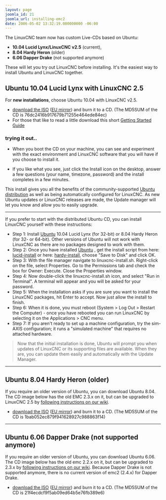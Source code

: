```yaml
---
layout: page
joomla_id: 21
joomla_url: installing-emc2
date: 2006-05-02 13:32:19.000000000 -06:00
---
```

<p>The LinuxCNC team now has custom Live-CDs based on Ubuntu:</p>
<ul>
<li><strong>10.04 Lucid Lynx/LinuxCNC v2.5</strong> (current), </li>
<li><strong>8.04 Hardy Heron</strong> (older)</li>
<li><strong>6.06 Dapper Drake</strong> (not supported anymore) </li>
</ul>
<p>These will let you try out LinuxCNC before installing. It's the easiest way to install Ubuntu and LinuxCNC together.</p>
<h2>Ubuntu 10.04 Lucid Lynx with LinuxCNC 2.5</h2>
<p>For <strong>new installations</strong>, choose Ubuntu 10.04 with LinuxCNC v2.5.</p>
<ul>
<li><a href="iso/ubuntu-10.04-linuxcnc3-i386.iso">download the ISO</a> (<a href="http://dsplabs.upt.ro/~juve/emc/" target="_blank">EU mirror</a>) and burn it to a CD. (The MD5SUM of the CD is 76dc2416b917679b71255e464ede84ec)</li>
<li>For those that like to read a little download this short <a href="docs/EMC2_Getting_Started.pdf">Getting Started Guide</a></li>
</ul>
<h3>trying it out..</h3>
<ul>
<li>When you boot the CD on your machine, you can see and experiment with the exact environment and LinuxCNC software that you will have if you choose to install it.</li>
</ul>
<ul>
<li>If you like what you see, just click the Install icon on the desktop, answer a few questions (your name, timezone, password) and the install completes in a few minutes.</li>
</ul>
<p>This install gives you all the benefits of the community-supported <a href="http://www.ubuntu.com/">Ubuntu distribution</a> as well as being automatically configured for LinuxCNC.  As new Ubuntu updates or LinuxCNC releases are made, the Update manager will let you know and allow you to easily upgrade.</p>
<hr />
<p>If you prefer to start with the distributed Ubuntu CD, you can install LinuxCNC yourself with these instructions:</p>
<ul>
<li>Step 1: Install <a href="http://www.ubuntu.com/">Ubuntu</a> 10.04 Lucid Lynx (for 32-bit) or 8.04 Hardy Heron (for 32- or 64-bit). Other versions of Ubuntu will not work with LinuxCNC as there are no packages designed to work with them. </li>
<li>Step 2: Once you have installed <a href="http://www.ubuntu.com/">Ubuntu</a> , get the install script from here: <a href="{{site.baseurl}}/download/install-scripts/lucid/linuxcnc-install.sh">lucid-install</a> or here: <a href="{{site.baseurl}}/download/install-scripts/hardy/linuxcnc-install.sh">hardy-install</a>, choose "Save to Disk" and click OK.</li>
<li>Step 3: With the file manager navigate to linuxcnc-install.sh. Right-click on the file, select Properties. Go to the Permissions tab and check the box for Owner: Execute. Close the Properties window.</li>
<li>Step 4: Now double-click the linuxcnc-install.sh icon, and select "Run in Terminal". A terminal will appear and you will be asked for your password.</li>
<li>Step 5: When the installation asks if you are sure you want to install the LinuxCNC packages, hit Enter to accept.   Now just allow the install to finish.</li>
<li>Step 6: When it is done, you must reboot (System &gt; Log Out &gt; Restart the Computer) - once you have rebooted you can run LinuxCNC by selecting it on the Applications &gt; CNC menu.</li>
<li>Step 7: If you aren't ready to set up a machine configuration, try the sim-AXIS configuration; it runs a "simulated machine" that requires no attached hardware.</li>
</ul>
<blockquote>Now that the initial installation is done, Ubuntu will prompt you when updates of LinuxCNC or its supporting files are available. When they are, you can update them easily and automatically with the Update Manager.    <br /></blockquote>
<hr />
<h2>Ubuntu 8.04 Hardy Heron (older)</h2>
<p>If you require an older version of Ubuntu, you can download Ubuntu 8.04.  The CD image below has the old EMC 2.3.x on it, but can be upgraded to LinuxCNC 2.5 by <a href="http://wiki.linuxcnc.org/cgi-bin/emcinfo.pl?UpdatingTo2.5">following instructions on our wiki</a>.</p>
<ul>
<li><a href="iso/ubuntu-8.04-desktop-emc2-aj13-i386.iso">download the ISO</a> (<a href="http://dsplabs.upt.ro/~juve/emc/" target="_blank">EU mirror</a>) and burn it to a CD. (The MD5SUM of the CD is 1bab052ec879f941628927c988863f14)</li>
</ul>
<hr />
<h2>Ubuntu 6.06 Dapper Drake (not supported anymore)</h2>
<p>If you require an older version of Ubuntu, you can download Ubuntu 6.06.  The CD image below has the old emc 2.2.x on it, but can be upgraded to 2.3.x by <a href="http://wiki.linuxcnc.org/cgi-bin/emcinfo.pl?UpdatingTo2.3">following instructions on our wiki</a>. Because Dapper Drake is not supported anymore, there is no current version of emc2 (2.4.x) for Dapper Drake.</p>
<ul>
<li><a href="iso/emc2.2.2-1-ubuntu6.06-desktop-i386.iso">download the ISO</a> (<a href="http://dsplabs.upt.ro/~juve/emc/" target="_blank">EU mirror</a>) and burn it to a CD. (The MD5SUM of the CD is 21f4ecdcf9f5ab09ed64b5e76fb389e6) </li>
</ul>
